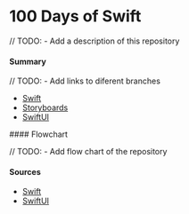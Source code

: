 # 100 Days of Swift

// TODO: - Add a description of this repository

#### Summary

// TODO: - Add links to diferent branches

* [Swift]()
* [Storyboards]()
* [SwiftUI]()

#### Flowchart

// TODO: - Add flow chart of the repository

#### Sources

* [Swift](https://www.hackingwithswift.com/100)
* [SwiftUI](https://www.hackingwithswift.com/100/swiftui)
